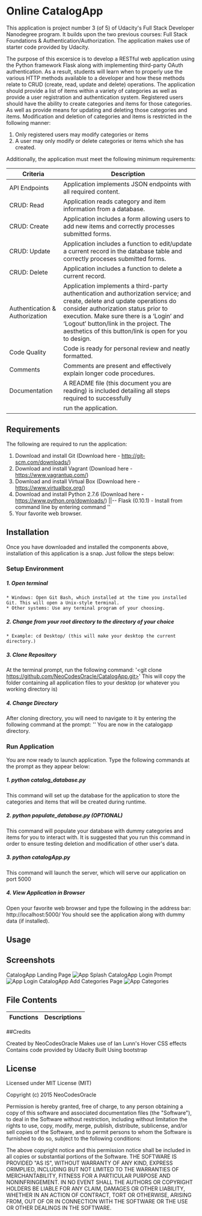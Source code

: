 # Online CatalogApp

This application is project number 3 (of 5) of Udacity's Full Stack Developer 
Nanodegree program. It builds upon the two previous courses: Full Stack 
Foundations & Authentication/Authorization. The application makes use of
starter code provided by Udacity.

The purpose of this excersice is to develop a RESTful web application using 
the Python framework Flask along with implementing third-party OAuth 
authentication. As a result, students will learn when to properly use the 
various HTTP methods available to a developer and how these methods relate to 
CRUD (create, read, update and delete) operations. The application should 
provide a list of items within a variety of categories as well as provide a 
user registration and authentication system. Registered users should have the
ability to create categories and items for those categories. As well as 
provide means for updating and deleting those categories and items. 
Modification and deletion of categories and items is restricted in the 
following manner:

1. Only registered users may modify categories or items
2. A user may only modify or delete categories or items which she has created.

Additionally, the application must meet the following minimum requirements:

Criteria 	  					|				Description
--------------------------------|----------------------------------------------------------------------------------------------------
API Endpoints 					| Application implements JSON endpoints with all required content.
CRUD: Read 	  					| Application reads category and item information from a database.
CRUD: Create  					| Application includes a form allowing users to add new items and correctly processes submitted forms.
CRUD: Update  					| Application includes a function to edit/update a current record in the database table and correctly proceses submitted forms.
CRUD: Delete  					| Application includes a function to delete a current record.
Authentication & Authorization  | Application implements a third-party authentication and authorization service; and create, delete and update operations do consider authorization status prior to execution. Make sure there is a ‘Login’ and ‘Logout’ button/link in the project. The aesthetics of this button/link is open for you to design.
Code Quality  					| Code is ready for personal review and neatly formatted.
Comments 	  					| Comments are present and effectively explain longer code procedures.
Documentation 					| A README file (this document you are reading) is included detailing all steps required to successfully
								| run the application.

## Requirements

The following are required to run the application:

1. Download and install Git (Download here - http://git-scm.com/downloads/)
2. Download and install Vagrant (Download here - https://www.vagrantup.com/)
3. Download and install Virtual Box (Download here - https://www.virtualbox.org/)
4. Download and install Python 2.7.6 (Download here - https://www.python.org/downloads/)
	||-- Flask (0.10.1) - Install from command line by entering command 
							'<pip install Flask>'
5. Your favorite web browser.

## Installation

Once you have downloaded and installed the components above, installation of this application is
a snap. Just follow the steps below:

### Setup Environment

##### 1. Open terminal
	* Windows: Open Git Bash, which installed at the time you installed Git. This will open a Unix-style terminal.
	* Other systems: Use any terminal program of your choosing.
##### 2. Change from your root directory to the directory of your choice
	* Example: cd Desktop/ (this will make your desktop the current directory.)
##### 3. Clone Repository
At the terminal prompt, run the following command:
	'<git clone https://github.com/NeoCodesOracle/CatalogApp.git>'
This will copy the folder containing all application files to your desktop (or whatever you working directory is)
##### 4. Change Directory
After cloning directory, you will need to navigate to it by entering the following command at the prompt:
	'<cd catalogapp>'
You are now in the catalogapp directory.

### Run Application
You are now ready to launch application. Type the following commands at the prompt as they appear below:

##### 1. python catalog_database.py
This command will set up the database for the application to store the categories and items that will be
created during runtime.
##### 2. python populate_database.py (OPTIONAL)
This command will populate your database with dummy categories and items for you to interact with. It is suggested
that you run this command in order to ensure testing deletion and modification of other user's data.
##### 3. python catalogApp.py
This command will launch the server, which will serve our application on port 5000
##### 4. View Application in Browser
Open your favorite web browser and type the following in the address bar: 
http://localhost:5000/
You should see the application along with dummy data (if installed).


## Usage

## Screenshots
CatalogApp Landing Page
![App Splash](https://github.com/NeoCodesOracle/CatalogApp/blob/master/static/images/Screenshots/Frontpage.png)
CatalogApp Login Prompt
![App Login](https://github.com/NeoCodesOracle/CatalogApp/blob/master/static/images/Screenshots/login.png)
CatalogApp Add Categories Page
![App Categories](https://github.com/NeoCodesOracle/CatalogApp/blob/master/static/images/Screenshots/cats.png)

## File Contents


Functions	| Descriptions
------------|-------------


##Credits

Created by NeoCodesOracle
Makes use of Ian Lunn's Hover CSS effects
Contains code provided by Udacity
Built Using bootstrap

## License

Licensed under MIT License (MIT)

Copyright (c) 2015 NeoCodesOracle

Permission is hereby granted, free of charge, to any person obtaining a copy of this software and associated
documentation files (the "Software"), to deal in the Software without restriction, including without 
limitation the rights to use, copy, modify, merge, publish, distribute, sublicense, and/or sell copies of the
Software, and to permit persons to whom the Software is furnished to do so, subject to the following conditions:

The above copyright notice and this permission notice shall be included in all copies or substantial 
portions of the Software. THE SOFTWARE IS PROVIDED "AS IS", WITHOUT WARRANTY OF ANY KIND, EXPRESS ORIMPLIED,
INCLUDING BUT NOT LIMITED TO THE WARRANTIES OF MERCHANTABILITY, FITNESS FOR A PARTICULAR PURPOSE AND 
NONINFRINGEMENT. IN NO EVENT SHALL THE AUTHORS OR COPYRIGHT HOLDERS BE LIABLE FOR ANY CLAIM, DAMAGES OR OTHER
LIABILITY, WHETHER IN AN ACTION OF CONTRACT, TORT OR OTHERWISE, ARISING FROM, OUT OF OR IN CONNECTION WITH
THE SOFTWARE OR THE USE OR OTHER DEALINGS IN THE SOFTWARE.
